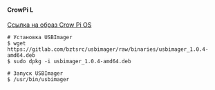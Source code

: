 #### CrowPi L
[Ссылка на образ Crow Pi OS](https://www.crowpi.cc/pages/download-crowpi-series-os-image)
```
# Установка USBImager
$ wget https://gitlab.com/bztsrc/usbimager/raw/binaries/usbimager_1.0.4-amd64.deb
$ sudo dpkg -i usbimager_1.0.4-amd64.deb

# Запуск USBImager
$ /usr/bin/usbimager 
```
